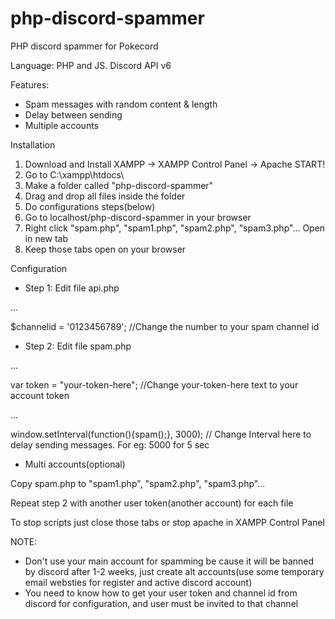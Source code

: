# php-discord-spammer
PHP discord spammer for Pokecord

Language: PHP and JS.
Discord API v6

Features:
- Spam messages with random content & length
- Delay between sending
- Multiple accounts


Installation
1) Download and Install XAMPP -> XAMPP Control Panel -> Apache START!
2) Go to C:\xampp\htdocs\
3) Make a folder called "php-discord-spammer"
4) Drag and drop all files inside the folder
5) Do configurations steps(below)
6) Go to localhost/php-discord-spammer in your browser
7) Right click "spam.php", "spam1.php", "spam2.php", "spam3.php"... Open in new tab
8) Keep those tabs open on your browser

Configuration

- Step 1: Edit file api.php

...

$channelid = '0123456789'; //Change the number to your spam channel id

- Step 2: Edit file spam.php

...

var token = "your-token-here"; //Change your-token-here text to your account token

...

window.setInterval(function(){spam();}, 3000);  // Change Interval here to delay sending messages. For eg: 5000 for 5 sec

- Multi accounts(optional)

Copy spam.php to "spam1.php", "spam2.php", "spam3.php"...

Repeat step 2 with another user token(another account) for each file

To stop scripts just close those tabs or stop apache in XAMPP Control Panel

NOTE:
- Don't use your main account for spamming be cause it will be banned by discord after 1-2 weeks, just create alt accounts(use some temporary email websties for register and active discord account) 
- You need to know how to get your user token and channel id from discord for configuration, and user must be invited to that channel
